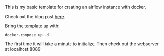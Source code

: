 This is my basic template for creating an airflow instance with docker.

Check out the blog post [here](https://dabble-of-devops.com/learn-airflow-by-example-part-1-introduction/).

Bring the template up with:

```
docker-compose up -d
```

The first time it will take a minute to initialize. Then check out the webserver at localhost:8089
